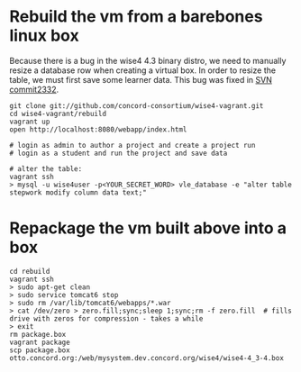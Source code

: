 Rebuild the vm from a barebones linux box
=========================================

Because there is a bug in the wise4 4.3 binary distro, we need to
manually resize a database row when creating a virtual box. In order to
resize the table, we must first save some learner data.  This bug was
fixed in 
[SVN commit2332](http://code.google.com/p/sail-web/source/diff?spec=svn2332&r=2332&format=side&path=/trunk/vlewrapper/src/vle/domain/work/StepWork.java).

    git clone git://github.com/concord-consortium/wise4-vagrant.git
    cd wise4-vagrant/rebuild 
    vagrant up
    open http://localhost:8080/webapp/index.html

    # login as admin to author a project and create a project run 
    # login as a student and run the project and save data

    # alter the table:
    vagrant ssh
    > mysql -u wise4user -p<YOUR_SECRET_WORD> vle_database -e "alter table stepwork modify column data text;"


Repackage the vm built above into a box
=======================================

    cd rebuild
    vagrant ssh
    > sudo apt-get clean
    > sudo service tomcat6 stop
    > sudo rm /var/lib/tomcat6/webapps/*.war
    > cat /dev/zero > zero.fill;sync;sleep 1;sync;rm -f zero.fill  # fills drive with zeros for compression - takes a while
    > exit
    rm package.box
    vagrant package
    scp package.box otto.concord.org:/web/mysystem.dev.concord.org/wise4/wise4-4_3-4.box
